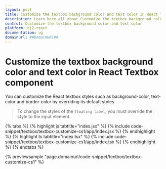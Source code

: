 ```yaml
---
layout: post
title: Customize the textbox background color and text color in React Textbox component | Syncfusion
description: Learn here all about Customize the textbox background color and text color in Syncfusion React Textbox component of Syncfusion Essential JS 2 and more.
control: Customize the textbox background color and text color 
platform: ej2-react
documentation: ug
domainurl: ##DomainURL##
---
```


# Customize the textbox background color and text color in React Textbox component

You can customize the React textbox styles such as background-color, text-color and border-color by overriding its default styles.

> To change the styles of the `floating label`, you must override the style to the input element.

{% tabs %}
{% highlight js tabtitle="index.jsx" %}
{% include code-snippet/textbox/textbox-customize-cs1/app/index.jsx %}
{% endhighlight %}
{% highlight ts tabtitle="index.tsx" %}
{% include code-snippet/textbox/textbox-customize-cs1/app/index.tsx %}
{% endhighlight %}
{% endtabs %}

 {% previewsample "page.domainurl/code-snippet/textbox/textbox-customize-cs1" %}